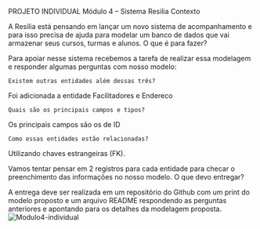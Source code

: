 PROJETO INDIVIDUAL Módulo 4 – Sistema Resilia
Contexto

A Resilia está pensando em lançar um novo sistema de acompanhamento e para isso precisa de ajuda para modelar um banco de dados que vai armazenar seus cursos, turmas e alunos.
O que é para fazer?

Para apoiar nesse sistema recebemos a tarefa de realizar essa modelagem e responder algumas perguntas com nosso modelo:

    Existem outras entidades além dessas três?

Foi adicionada a entidade Facilitadores e Endereco

    Quais são os principais campos e tipos?

Os principais campos são os de ID

    Como essas entidades estão relacionadas?

Utilizando chaves estrangeiras (FK).

Vamos tentar pensar em 2 registros para cada entidade para checar o preenchimento das informações no nosso modelo.
O que devo entregar?

A entrega deve ser realizada em um repositório do Github com um print do modelo proposto e um arquivo README respondendo as perguntas anteriores e apontando para os detalhes da modelagem proposta.
![Modulo4-individual](https://user-images.githubusercontent.com/47571290/222748331-480468d7-ff7b-4766-bf12-3a65a7ed6b50.png)
